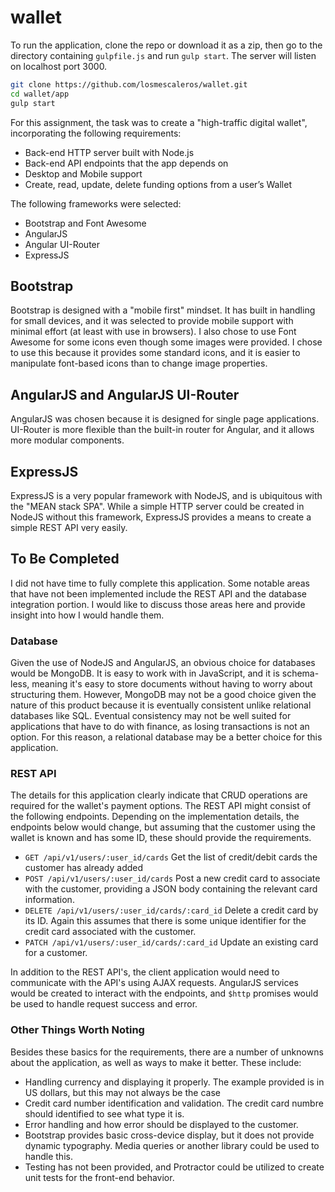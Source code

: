 # wallet

To run the application, clone the repo or download it as a zip, then go to the directory containing `gulpfile.js` and run `gulp start`. The server will listen on localhost port 3000. 

```bash
git clone https://github.com/losmescaleros/wallet.git
cd wallet/app
gulp start
```

For this assignment, the task was to create a "high-traffic digital wallet", incorporating the following requirements:

* Back-end HTTP server built with Node.js
* Back-end API endpoints that the app depends on
* Desktop and Mobile support
* Create, read, update, delete funding options from a user’s Wallet

The following frameworks were selected:

* Bootstrap and Font Awesome
* AngularJS
* Angular UI-Router
* ExpressJS

## Bootstrap

Bootstrap is designed with a "mobile first" mindset. It has built in handling for small devices, and it was selected to provide mobile support with minimal effort (at least with use in browsers). I also chose to use Font Awesome for some icons even though some images were provided. I chose to use this because it provides some standard icons, and it is easier to manipulate font-based icons than to change image properties. 

## AngularJS and AngularJS UI-Router

AngularJS was chosen because it is designed for single page applications. UI-Router is more flexible than the built-in router for Angular, and it allows more modular components.

## ExpressJS

ExpressJS is a very popular framework with NodeJS, and is ubiquitous with the "MEAN stack SPA". While a simple HTTP server could be created in NodeJS without this framework, ExpressJS provides a means to create a simple REST API very easily. 

## To Be Completed

I did not have time to fully complete this application. Some notable areas that have not been implemented include the REST API and the database integration portion. I would like to discuss those areas here and provide insight into how I would handle them.

### Database

Given the use of NodeJS and AngularJS, an obvious choice for databases would be MongoDB. It is easy to work with in JavaScript, and it is schema-less, meaning it's easy to store documents without having to worry about structuring them. However, MongoDB may not be a good choice given the nature of this product because it is eventually consistent unlike relational databases like SQL. 
Eventual consistency may not be well suited for applications that have to do with finance, as losing transactions is not an option. For this reason, a relational database may be a better choice for this application.

### REST API

The details for this application clearly indicate that CRUD operations are required for the wallet's payment options. The REST API might consist of the following endpoints. Depending on the implementation details, the endpoints below would change, but assuming that the customer using the wallet is known and has some ID, these should provide the requirements.  

* `GET /api/v1/users/:user_id/cards` Get the list of credit/debit cards the customer has already added
* `POST /api/v1/users/:user_id/cards` Post a new credit card to associate with the customer, providing a JSON body containing the relevant card information.
* `DELETE /api/v1/users/:user_id/cards/:card_id` Delete a credit card by its ID. Again this assumes that there is some unique identifier for the credit card associated with the customer.
* `PATCH /api/v1/users/:user_id/cards/:card_id` Update an existing card for a customer. 

In addition to the REST API's, the client application would need to communicate with the API's using AJAX requests. AngularJS services would be created to interact with the endpoints, and `$http` promises would be used to handle request success and error. 

### Other Things Worth Noting

Besides these basics for the requirements, there are a number of unknowns about the application, as well as ways to make it better. These include:

* Handling currency and displaying it properly. The example provided is in US dollars, but this may not always be the case
* Credit card number identification and validation. The credit card numbre should identified to see what type it is.
* Error handling and how error should be displayed to the customer. 
* Bootstrap provides basic cross-device display, but it does not provide dynamic typography. Media queries or another library could be used to handle this.
* Testing has not been provided, and Protractor could be utilized to create unit tests for the front-end behavior. 
